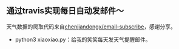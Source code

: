 ## 通过travis实现每日自动发邮件～
天气数据的爬取代码来自[chenjiandongx/email-subscribe](https://github.com/chenjiandongx/email-subscribe)，感谢分享。
- python3 xiaoxiao.py：给我的笑笑每天发天气提醒邮件。
